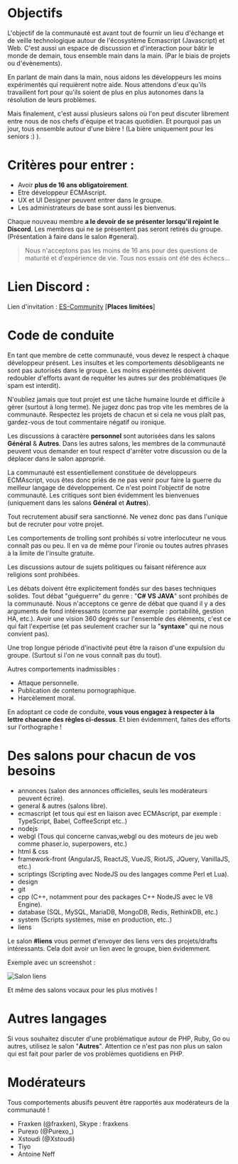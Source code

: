 # Objectifs 

L'objectif de la communauté est avant tout de fournir un lieu d'échange et de veille technologique autour de l'écosystème Ecmascript (Javascript) et Web. C'est aussi un espace de discussion et d'interaction pour bâtir le monde de demain, tous ensemble main dans la main. (Par le biais de projets ou d'évènements). 

En parlant de main dans la main, nous aidons les développeurs les moins expérimentés qui requièrent notre aide. Nous attendons d'eux qu'ils travaillent fort pour qu'ils soient de plus en plus autonomes dans la résolution de leurs problèmes.

Mais finalement, c'est aussi plusieurs salons où l'on peut discuter librement entre nous de nos chefs d'équipe et tracas quotidien. Et pourquoi pas un jour, tous ensemble autour d'une bière ! (La bière uniquement pour les seniors :) ). 

# Critères pour entrer : 

- Avoir **plus de 16 ans obligatoirement**.
- Etre développeur ECMAscript. 
- UX et UI Designer peuvent entrer dans le groupe. 
- Les administrateurs de base sont aussi les bienvenus.

Chaque nouveau membre **a le devoir de se présenter lorsqu'il rejoint le Discord**. Les membres qui ne se présentent pas seront retirés du groupe. (Présentation à faire dans le salon #general).

> Nous n'acceptons pas les moins de 16 ans pour des questions de maturité et d'expérience de vie. Tous nos essais ont été des échecs...

# Lien Discord : 

Lien d'invitation : [ES-Community](https://discord.gg/etk9qx5) [**Places limitées**]

# Code de conduite

En tant que membre de cette communauté, vous devez le respect à chaque développeur présent. Les insultes et les comportements désobligeants ne sont pas autorisés dans le groupe. Les moins expérimentés doivent redoubler d'efforts avant de requêter les autres sur des problématiques (le spam est interdit). 

N'oubliez jamais que tout projet est une tâche humaine lourde et difficile à gérer (surtout à long terme). Ne jugez donc pas trop vite les membres de la communauté. Respectez les projets de chacun et si cela ne vous plaît pas, gardez-vous de tout commentaire négatif ou ironique.

Les discussions à caractère **personnel** sont autorisées dans les salons **Général** & **Autres**. Dans les autres salons, les membres de la communauté peuvent vous demander en tout respect d'arrêter votre discussion ou de la déplacer dans le salon approprié.

La communauté est essentiellement constituée de développeurs ECMAscript, vous êtes donc priés de ne pas venir pour faire la guerre du meilleur langage de développement. Ce n'est point l'objectif de notre communauté. 
Les critiques sont bien évidemment les bienvenues (uniquement dans les salons **Général** et **Autres**). 

Tout recrutement abusif sera sanctionné. Ne venez donc pas dans l'unique but de recruter pour votre projet.

Les comportements de trolling sont prohibés si votre interlocuteur ne vous connaît pas ou peu. Il en va de même pour l'ironie ou toutes autres phrases à la limite de l'insulte gratuite. 

Les discussions autour de sujets politiques ou faisant référence aux religions sont prohibées.

Les débats doivent être explicitement fondés sur des bases techniques solides. Tout débat "guéguerre" du genre : "**C# VS JAVA**" sont prohibés de la communauté. Nous n'acceptons ce genre de débat que quand il y a des arguments de fond intéressants (comme par exemple : portabilité, gestion HA, etc.). Avoir une vision 360 degrés sur l'ensemble des éléments, c'est ce qui fait l'expertise (et pas seulement cracher sur la "**syntaxe**" qui ne nous convient pas).

Une trop longue période d'inactivité peut être la raison d'une expulsion du groupe. (Surtout si l'on ne vous connaît pas du tout).

Autres comportements inadmissibles : 

- Attaque personnelle. 
- Publication de contenu pornographique. 
- Harcèlement moral.

En adoptant ce code de conduite, **vous vous engagez à respecter à la lettre chacune des règles ci-dessus**. Et bien évidemment, faites des efforts sur l'orthographe ! 

# Des salons pour chacun de vos besoins  

- annonces (salon des annonces officielles, seuls les modérateurs peuvent écrire).
- general & autres (salons libre).
- ecmascript (et tous qui est en liaison avec ECMAscript, par exemple : TypeScript, Babel, CoffeeScript etc..) 
- nodejs 
- webgl (Tous qui concerne canvas,webgl ou des moteurs de jeu web comme phaser.io, superpowers, etc.) 
- html & css
- framework-front (AngularJS, ReactJS, VueJS, RiotJS, JQuery, VanillaJS, etc.) 
- scriptings (Scripting avec NodeJS ou des langages comme Perl et Lua).
- design
- git
- cpp (C++, notamment pour des packages C++ NodeJS avec le V8 Engine).
- database (SQL, MySQL, MariaDB, MongoDB, Redis, RethinkDB, etc.) 
- system (Scripts systèmes, mise en production, etc..)
- liens

Le salon **#liens** vous permet d'envoyer des liens vers des projets/drafts intéressants. Cela doit avoir un lien avec le groupe, bien évidemment. 

Exemple avec un screenshot : 

![Salon liens](https://i.imgur.com/FusRT6A.png)

Et même des salons vocaux pour les plus motivés ! 

# Autres langages 

Si vous souhaitez discuter d'une problématique autour de PHP, Ruby, Go ou autres, utilisez le salon "**Autres**". Attention ce n'est pas non plus un salon qui est fait pour parler de vos problèmes quotidiens en PHP.

# Modérateurs  

Tous comportements abusifs peuvent être rapportés aux modérateurs de la communauté ! 

- Fraxken (@fraxken), Skype : fraxkens 
- Purexo (@Purexo_) 
- Xstoudi (@Xstoudi)
- Tiyo
- Antoine Neff
